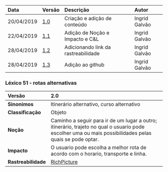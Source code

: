 |Data|Versão|Descrição|Autor|
|:---|:---|:---|:---|
|20/04/2019|[1.0](https://github.com/Andre-Eduardo/2019.1-Requisitos-Moovit/tree/master/lexicos/versao%201.0)|Criação e adição de conteúdo|Ingrid Galvão|
|22/04/2019|[1.1](https://github.com/Andre-Eduardo/2019.1-Requisitos-Moovit/tree/master/lexicos/versao%201.1)|Adição de Noção e Impacto e C&L|Ingrid Galvão|
|28/04/2019|[1.2](https://github.com/Andre-Eduardo/2019.1-Requisitos-Moovit/tree/master/lexicos/versao%201.2)|Adicionando link da rastreabilidade|Ingrid Galvão|
|28/04/2019|[1.3](https://github.com/Andre-Eduardo/2019.1-Requisitos-Moovit/tree/master/lexicos/versao%201.3)|Adição ao github|Ingrid Galvão|

### Léxico 51 - rotas alternativas
|Versão|2.0
|:-|:-|
|**Sinonimos**| Itinerário alternativo, curso alternativo
|**Classificação**| Objeto |
|**Noção**|Caminho a seguir para ir de um lugar a outro; itinerário, trajeto no qual o usuario pode escolher uma ou mais possibilidades pelas quais se pode optar.|
|**Impacto**|O usuario pode escolha a melhor rota de acordo com o horario, transporte e linha.|
|**Rastreabilidade**| [RichPicture](https://github.com/Andre-Eduardo/2019.1-Requisitos-Moovit/wiki/RichPicture-Vers%C3%A3o-[1.2](https://github.com/Andre-Eduardo/2019.1-Requisitos-Moovit/tree/master/lexicos/versao%201.2)#rp012---moovit-como-servi%C3%A7o)
